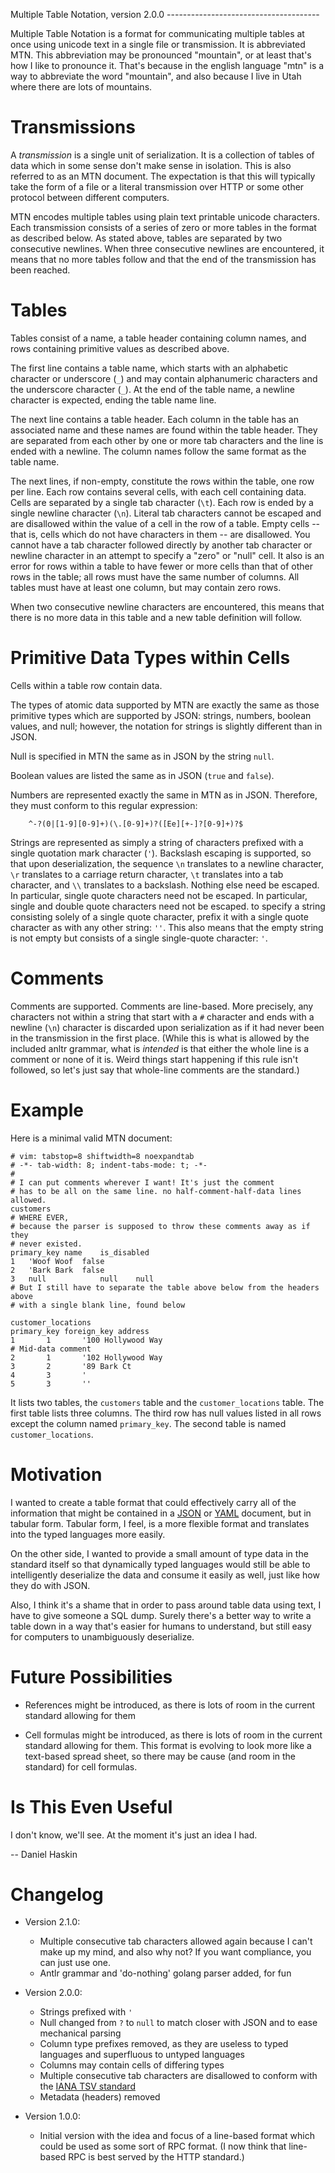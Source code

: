 Multiple Table Notation, version 2.0.0 --------------------------------------

Multiple Table Notation is a format for communicating multiple tables at once
using unicode text in a single file or transmission. It is abbreviated MTN.
This abbreviation may be pronounced "mountain", or at least that's how I like
to pronounce it. That's because in the english language "mtn" is a way to
abbreviate the word "mountain", and also because I live in Utah where there are
lots of mountains.

Transmissions
=============

A *transmission* is a single unit of serialization. It is a collection of
tables of data which in some sense don't make sense in isolation. This is also
referred to as an MTN document. The expectation is that this will typically
take the form of a file or a literal transmission over HTTP or some other
protocol between different computers.

MTN encodes multiple tables using plain text printable unicode characters.
Each transmission consists of a series of zero or more tables in the format
as described below. As stated above, tables are separated by two consecutive
newlines.  When three consecutive newlines are encountered, it means that no
more tables follow and that the end of the transmission has been reached.

Tables
======

Tables consist of a name, a table header containing column names, and
rows containing primitive values as described above.

The first line contains a table name, which starts with an alphabetic character
or underscore (`_`) and may contain alphanumeric characters and the underscore
character (`_`). At the end of the table name, a newline character is expected,
ending the table name line.

The next line contains a table header. Each column in the table has an
associated name and these names are found within the table header. They are
separated from each other by one or more tab characters and the line is ended
with a newline. The column names follow the same format as the table name.

The next lines, if non-empty, constitute the rows within the table, one row per
line. Each row contains several cells, with each cell containing data. Cells
are separated by a single tab character (`\t`). Each row is ended by a single
newline character (`\n`). Literal tab characters cannot be escaped and are
disallowed within the value of a cell in the row of a table.  Empty cells --
that is, cells which do not have characters in them -- are disallowed.  You
cannot have a tab character followed directly by another tab character or
newline character in an attempt to specify a "zero" or "null" cell. It also is
an error for rows within a table to have fewer or more cells than that of other
rows in the table; all rows must have the same number of columns. All tables
must have at least one column, but may contain zero rows.

When two consecutive newline characters are encountered, this means that
there is no more data in this table and a new table definition will follow.

Primitive Data Types within Cells
=================================

Cells within a table row contain data.

The types of atomic data supported by MTN are exactly the same as those
primitive types which are supported by JSON: strings, numbers, boolean values,
and null; however, the notation for strings is slightly different than in JSON.

Null is specified in MTN the same as in JSON by the string `null`.

Boolean values are listed the same as in JSON (`true` and `false`).

Numbers are represented exactly the same in MTN as in JSON. Therefore, they
must conform to this regular expression:
```
    ^-?(0|[1-9][0-9]+)(\.[0-9]+)?([Ee][+-]?[0-9]+)?$
```

Strings are represented as simply a string of characters prefixed with a single
quotation mark character (`'`). Backslash escaping is supported, so that upon
deserialization, the sequence `\n` translates to a newline character, `\r`
translates to a carriage return character, `\t` translates into a tab
character, and `\\` translates to a backslash. Nothing else need be escaped. In
particular, single quote characters need not be escaped.  In particular, single
and double quote characters need not be escaped. to specify a string consisting
solely of a single quote character, prefix it with a single quote character as
with any other string: `''`. This also means that the empty string is not empty
but consists of a single single-quote character: `'`.

Comments
========

Comments are supported. Comments are line-based. More precisely, any characters
not within a string that start with a `#` character and ends with a newline
(`\n`) character is discarded upon serialization as if it had never been in the
transmission in the first place. (While this is what is allowed by the
included anltr grammar, what is *intended* is that either the whole line is a
comment or none of it is. Weird things start happening if this rule isn't
followed, so let's just say that whole-line comments are the standard.)

Example
=======

Here is a minimal valid MTN document:

```
# vim: tabstop=8 shiftwidth=8 noexpandtab
# -*- tab-width: 8; indent-tabs-mode: t; -*-
#
# I can put comments wherever I want! It's just the comment
# has to be all on the same line. no half-comment-half-data lines allowed.
customers
# WHERE EVER,
# because the parser is supposed to throw these comments away as if they
# never existed.
primary_key	name	is_disabled
1	'Woof Woof	false
2	'Bark Bark	false
3	null			null	null
# But I still have to separate the table above below from the headers above
# with a single blank line, found below

customer_locations
primary_key	foreign_key	address
1		1		'100 Hollywood Way
# Mid-data comment
2		1		'102 Hollywood Way
3		2		'89 Bark Ct
4		3		'
5		3		''
```
It lists two tables, the `customers` table
and the `customer_locations` table. The first table lists three columns.
The third row has null values listed in all rows except the column named
`primary_key`. The second table is named `customer_locations`.

Motivation
==========

I wanted to create a table format that could effectively carry all of the
information that might be contained in a [JSON](http://json.org/) or
[YAML](https://yaml.org/) document, but in tabular form. Tabular form, I feel,
is a more flexible format and translates into the typed languages more easily.

On the other side, I wanted to provide a small amount of type data in the
standard itself so that dynamically typed languages would still be able to
intelligently deserialize the data and consume it easily as well, just like how
they do with JSON.

Also, I think it's a shame that in order to pass around table data using text,
I have to give someone a SQL dump. Surely there's a better way to write
a table down in a way that's easier for humans to understand, but still
easy for computers to unambiguously deserialize.

Future Possibilities
====================

* References might be introduced, as there is lots of room in the current
  standard allowing for them

* Cell formulas might be introduced, as there is lots of room in the current
  standard allowing for them. This format is evolving to look more like a
  text-based spread sheet, so there may be cause (and room in the standard) for
  cell formulas.

Is This Even Useful
===================

I don't know, we'll see. At the moment it's just an idea I had.

-- Daniel Haskin

Changelog
=========

* Version 2.1.0:
  * Multiple consecutive tab characters allowed again because I can't make
    up my mind, and also why not? If you want compliance, you can just use one.
  * Antlr grammar and 'do-nothing' golang parser added, for fun

* Version 2.0.0:
  * Strings prefixed with `'`
  * Null changed from `?` to `null` to match closer with JSON and to ease
    mechanical parsing
  * Column type prefixes removed, as they are useless to typed languages and
    superfluous to untyped languages
  * Columns may contain cells of differing types
  * Multiple consecutive tab characters are disallowed to conform with the
    [IANA TSV standard](https://www.iana.org/assignments/media-types/text/tab-separated-values)
  * Metadata (headers) removed

* Version 1.0.0:
  * Initial version with the idea and focus of a line-based format
    which could be used as some sort of RPC format.
    (I now think that line-based RPC is best served by the HTTP standard.)



